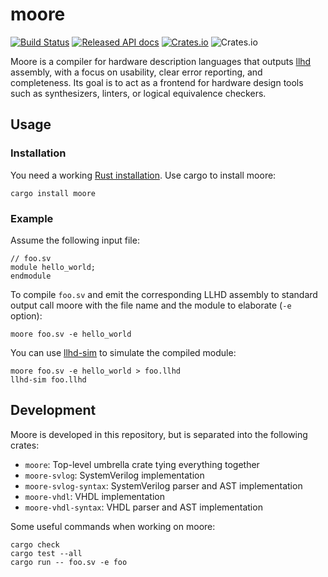 # moore

[![Build Status](https://travis-ci.org/fabianschuiki/moore.svg?branch=master)](https://travis-ci.org/fabianschuiki/moore)
[![Released API docs](https://docs.rs/moore/badge.svg)](https://docs.rs/moore)
[![Crates.io](https://img.shields.io/crates/v/moore.svg)](https://crates.io/crates/moore)
![Crates.io](https://img.shields.io/crates/l/moore)

Moore is a compiler for hardware description languages that outputs [llhd] assembly, with a focus on usability, clear error reporting, and completeness. Its goal is to act as a frontend for hardware design tools such as synthesizers, linters, or logical equivalence checkers.

## Usage

### Installation

You need a working [Rust installation](https://rustup.rs/). Use cargo to install moore:

    cargo install moore

### Example

Assume the following input file:

    // foo.sv
    module hello_world;
    endmodule

To compile `foo.sv` and emit the corresponding LLHD assembly to standard output call moore with the file name and the module to elaborate (`-e` option):

    moore foo.sv -e hello_world

You can use [llhd-sim] to simulate the compiled module:

    moore foo.sv -e hello_world > foo.llhd
    llhd-sim foo.llhd

## Development

Moore is developed in this repository, but is separated into the following crates:

- `moore`: Top-level umbrella crate tying everything together
- `moore-svlog`: SystemVerilog implementation
- `moore-svlog-syntax`: SystemVerilog parser and AST implementation
- `moore-vhdl`: VHDL implementation
- `moore-vhdl-syntax`: VHDL parser and AST implementation

Some useful commands when working on moore:

    cargo check
    cargo test --all
    cargo run -- foo.sv -e foo

[llhd]: https://github.com/fabianschuiki/llhd
[llhd-sim]: https://github.com/fabianschuiki/llhd-sim

